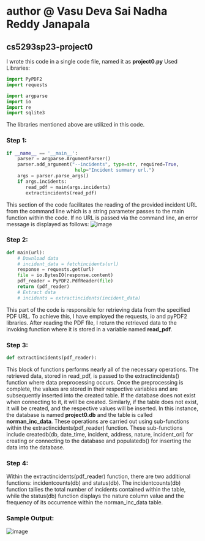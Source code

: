 # author @ Vasu Deva Sai Nadha Reddy Janapala
## cs5293sp23-project0

I wrote this code in a single code file, named it as **project0.py**
Used Libraries:
```python
import PyPDF2
import requests

import argparse
import io
import re
import sqlite3
```
The libraries mentioned above are utilized in this code.

### Step 1:
```python
if __name__ == '__main__':
    parser = argparse.ArgumentParser()
    parser.add_argument("--incidents", type=str, required=True, 
                         help="Incident summary url.")
    args = parser.parse_args()
    if args.incidents:
       read_pdf = main(args.incidents)
       extractincidents(read_pdf)
```  
This section of the code facilitates the reading of the provided incident URL from the command line which is a string parameter passes to the main function within the code. If no URL is passed via the command line, an error message is displayed as follows:
![image](https://user-images.githubusercontent.com/102677891/223544057-70625319-523a-4e06-81a3-5c227bcfb968.png)

### Step 2:
```python
def main(url):
    # Download data
    # incident_data = fetchincidents(url)
    response = requests.get(url)
    file = io.BytesIO(response.content)
    pdf_reader = PyPDF2.PdfReader(file)
    return (pdf_reader)
    # Extract data
    # incidents = extractincidents(incident_data)
```
This part of the code is responsible for retrieving data from the specified PDF URL. To achieve this, I have employed the requests, io and pyPDF2 libraries. After reading the PDF file, I return the retrieved data to the invoking function where it is stored in a variable named **read_pdf**.

### Step 3:
```python
def extractincidents(pdf_reader):
```
This block of functions performs nearly all of the necessary operations. The retrieved data, stored in read_pdf, is passed to the extractincidents() function where data preprocessing occurs. Once the preprocessing is complete, the values are stored in their respective variables and are subsequently inserted into the created table. If the database does not exist when connecting to it, it will be created. Similarly, if the table does not exist, it will be created, and the respective values will be inserted. In this instance, the database is named **project0.db** and the table is called **norman_inc_data**. These operations are carried out using sub-functions within the extractincidents(pdf_reader) function. These sub-functions include createdb(db, date_time, incident, address, nature, incident_ori) for creating or connecting to the database and populatedb() for inserting the data into the database.

### Step 4:
Within the extractincidents(pdf_reader) function, there are two additional functions: incidentcounts(db) and status(db). The incidentcounts(db) function tallies the total number of incidents contained within the table, while the status(db) function displays the nature column value and the frequency of its occurrence within the norman_inc_data table.

### Sample Output:
![image](https://user-images.githubusercontent.com/102677891/223553397-7cc565b0-9195-4e9b-b00e-97b22002c71f.png)
